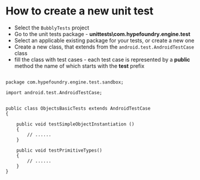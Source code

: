 # How to create a new unit test #

  * Select the `BubblyTests` project
  * Go to the unit tests package - **unittests\com.hypefoundry.engine.test**
  * Select an applicable existing package for your tests, or create a new one
  * Create a new class, that extends from the `android.test.AndroidTestCase` class
  * fill the class with test cases - each test case is represented by a **public** method the name of which starts with the **test** prefix


```

package com.hypefoundry.engine.test.sandbox;

import android.test.AndroidTestCase;


public class ObjectsBasicTests extends AndroidTestCase 
{

	public void testSimpleObjectInstantiation ()
	{	
		// ......
	}
	
	public void testPrimitiveTypes()
	{
		// ......
	}
}
```